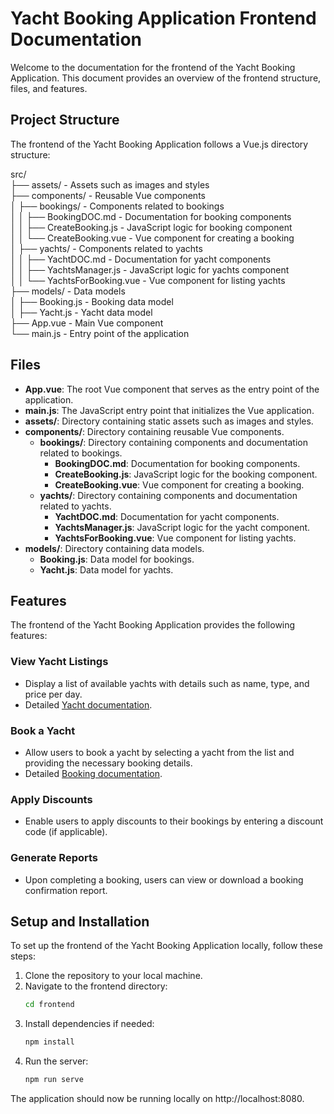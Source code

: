 # Yacht Booking Application Frontend Documentation

Welcome to the documentation for the frontend of the Yacht Booking Application. This document provides an overview of the frontend structure, files, and features.

## Project Structure

The frontend of the Yacht Booking Application follows a Vue.js directory structure:

src/<br>
├── assets/ - Assets such as images and styles<br>
├── components/ - Reusable Vue components<br>
│ ├── bookings/ - Components related to bookings<br>
│ │ ├── BookingDOC.md - Documentation for booking components<br>
│ │ ├── CreateBooking.js - JavaScript logic for booking component<br>
│ │ └── CreateBooking.vue - Vue component for creating a booking<br>
│ ├── yachts/ - Components related to yachts<br>
│ │ ├── YachtDOC.md - Documentation for yacht components<br>
│ │ ├── YachtsManager.js - JavaScript logic for yachts component<br>
│ │ └── YachtsForBooking.vue - Vue component for listing yachts<br>
├── models/ - Data models<br>
│ ├── Booking.js - Booking data model<br>
│ ├── Yacht.js - Yacht data model<br>
├── App.vue - Main Vue component<br>
└── main.js - Entry point of the application<br>


## Files

- **App.vue**: The root Vue component that serves as the entry point of the application.
- **main.js**: The JavaScript entry point that initializes the Vue application.
- **assets/**: Directory containing static assets such as images and styles.
- **components/**: Directory containing reusable Vue components.
    - **bookings/**: Directory containing components and documentation related to bookings.
        - **BookingDOC.md**: Documentation for booking components.
        - **CreateBooking.js**: JavaScript logic for the booking component.
        - **CreateBooking.vue**: Vue component for creating a booking.
    - **yachts/**: Directory containing components and documentation related to yachts.
        - **YachtDOC.md**: Documentation for yacht components.
        - **YachtsManager.js**: JavaScript logic for the yacht component.
        - **YachtsForBooking.vue**: Vue component for listing yachts.
- **models/**: Directory containing data models.
    - **Booking.js**: Data model for bookings.
    - **Yacht.js**: Data model for yachts.

## Features

The frontend of the Yacht Booking Application provides the following features:

### View Yacht Listings

- Display a list of available yachts with details such as name, type, and price per day.
- Detailed [Yacht documentation](src/components/yachts/YachtDOC.md).

### Book a Yacht

- Allow users to book a yacht by selecting a yacht from the list and providing the necessary booking details.
- Detailed [Booking documentation](src/components/bookings/BookingDOC.md).

### Apply Discounts

- Enable users to apply discounts to their bookings by entering a discount code (if applicable).

### Generate Reports

- Upon completing a booking, users can view or download a booking confirmation report.

## Setup and Installation

To set up the frontend of the Yacht Booking Application locally, follow these steps:

1. Clone the repository to your local machine.
2. Navigate to the frontend directory:
   ```bash
   cd frontend
3. Install dependencies if needed:
    ```bash
   npm install
4. Run the server:
    ```bash
   npm run serve
   
The application should now be running locally on http://localhost:8080.



